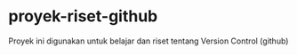 # proyek-riset-github
Proyek ini digunakan untuk belajar dan riset tentang Version Control (github)
